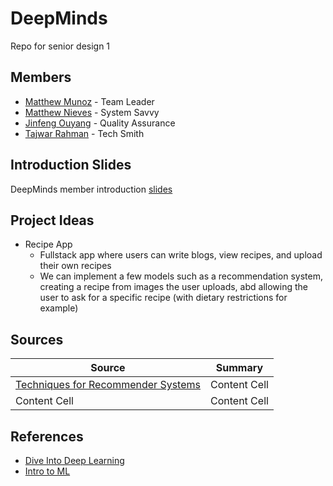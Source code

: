 # DeepMinds
Repo for senior design 1


## Members

- [Matthew Munoz](https://www.github.com/MattMunoz) - Team Leader
- [Matthew Nieves](https://www.github.com/Nieves350) - System Savvy
- [Jinfeng Ouyang](https://www.github.com/ellis51) - Quality Assurance
- [Tajwar Rahman](https://www.github.com/thetajwar2003) - Tech Smith

## Introduction Slides
DeepMinds member introduction [slides](https://docs.google.com/presentation/d/1a_4PFULTmjSpIxwWGtVhbDTeNvAeE5SiUZxqbOzDJ4o/)

## Project Ideas
- Recipe App
  - Fullstack app where users can write blogs, view recipes, and upload their own recipes
  - We can implement a few models such as a recommendation system, creating a recipe from images the user uploads, abd allowing the user to ask for a specific recipe (with dietary restrictions for example)

## Sources
| Source | Summary |
| ------------- | ------------- |
| [Techniques for Recommender Systems](https://iopscience.iop.org/article/10.1088/1757-899X/1085/1/012011)  | Content Cell  |
| Content Cell  | Content Cell  |

## References 
- [Dive Into Deep Learning](https://d2l.ai/)
- [Intro to ML](https://openlearninglibrary.mit.edu/login?next=/dashboard)
